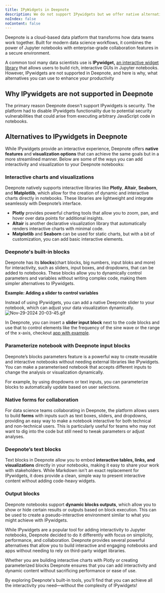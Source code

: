 ```yaml
---
title: IPyWidgets in Deepnote
description: We do not support IPywidgets but we offer native alternatives like built-in input blocks for enhanced interactivity in data science notebooks and apps.
noIndex: false
noContent: false
---
```


Deepnote is a cloud-based data platform that transforms how data teams work together. Built for modern data science workflows, it combines the power of Jupyter notebooks with enterprise-grade collaboration features in a secure environment.

A common tool many data scientists use is **IPywidget,** [an interactive widget library](https://ipywidgets.readthedocs.io/en/8.1.2/) that allows users to build rich, interactive GUIs in Jupyter notebooks. However, IPywidgets are not supported in Deepnote, and here is why, what alternatives you can use to enhance your productivity

## Why IPywidgets are not supported in Deepnote

The primary reason Deepnote doesn't support IPywidgets is security. The platform had to disable IPywidgets functionality due to potential security vulnerabilities that could arise from executing arbitrary JavaScript code in notebooks.

## Alternatives to IPywidgets in Deepnote

While IPywidgets provide an interactive experience, Deepnote offers **native features** and **visualization options** that can achieve the same goals but in a more streamlined manner. Below are some of the ways you can add interactivity and visualization to your Deepnote notebooks:

### **Interactive charts and visualizations**

Deepnote natively supports interactive libraries like **Plotly**, **Altair**, **Seaborn**, and **Matplotlib**, which allow for the creation of dynamic and interactive charts directly in notebooks. These libraries are lightweight and integrate seamlessly with Deepnote’s interface.

- **Plotly** provides powerful charting tools that allow you to zoom, pan, and hover over data points for additional insights.
- **Altair** is another declarative visualization library that automatically renders interactive charts with minimal code.
- **Matplotlib** and **Seaborn** can be used for static charts, but with a bit of customization, you can add basic interactive elements.

### **Deepnote's built-in blocks**

Deepnote has its **blocks**(chart blocks, big numbers, input bloks and more) for interactivity, such as sliders, input boxes, and dropdowns, that can be added to notebooks. These blocks allow you to dynamically control parameters and variables without writing complex code, making them simpler alternatives to IPywidgets.

**Example: Adding a slider to control variables**

Instead of using IPywidgets, you can add a native Deepnote slider to your notebook, which can adjust your data visualization dynamically.
![Nov-29-2024 20-03-45.gif](https://media.graphassets.com/CcwUq7chTTWjVFytIFoB)

In Deepnote, you can insert a **slider input block** next to the code blocks and use that to control elements like the frequency of the sine wave or the range of the x-axis, checkout [app with example](https://deepnote.com/app/deepnote/Slider-example-adb7a9d5-5f07-44a2-9364-8b34714521ba?utm_source=app-settings&utm_medium=product-shared-content&utm_campaign=data-app&utm_content=adb7a9d5-5f07-44a2-9364-8b34714521ba).

### **Parameterize notebook with Deepnote input blocks**

Deepnote’s blocks parameters feature is a powerful way to create reusable and interactive notebooks without needing external libraries like IPywidgets. You can make a parameterised notebook that accepts different inputs to change the analysis or visualization dynamically.

For example, by using dropdowns or text inputs, you can parameterize blocks to automatically update based on user selections.

### **Native forms for collaboration**

For data science teams collaborating in Deepnote, the platform allows users to build **forms** with inputs such as text boxes, sliders, and dropdowns, providing an easy way to make a notebook interactive for both technical and non-technical users. This is particularly useful for teams who may not want to dig into the code but still need to tweak parameters or adjust analyses.

### **Deepnote’s text blocks**

Text blocks in Deepnote allow you to embed **interactive tables, links, and visualizations** directly in your notebooks, making it easy to share your work with stakeholders. While Markdown isn't an exact replacement for IPywidgets, it does provide a clean, simple way to present interactive content without adding code-heavy widgets.

### **Output blocks**

Deepnote notebooks support **dynamic blocks outputs**, which allow you to show or hide certain results or outputs based on block execution. This can be used to create a pseudo-interactive environment similar to what you might achieve with IPywidgets.

While IPywidgets are a popular tool for adding interactivity to Jupyter notebooks, Deepnote decided to do it differently with focus on simplicity, performance, and collaboration. Deepnote provides several powerful alternatives that allow you to build interactive and engaging notebooks and apps without needing to rely on third-party widget libraries.

Whether you are building interactive charts with Plotly or creating parameterized blocks Deepnote ensures that you can add interactivity and dynamic content without sacrificing performance or ease of use.

By exploring Deepnote's built-in tools, you’ll find that you can achieve all the interactivity you need—without the complexity of IPywidgets!
